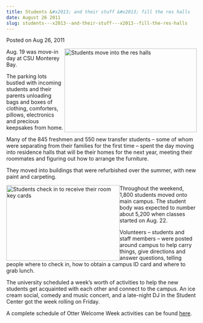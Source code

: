 ```yaml
---
title: Students &#x2013; and their stuff &#x2013; fill the res halls
date: August 26 2011
slug: students---x2013--and-their-stuff---x2013--fill-the-res-halls
---
```





<span class="date">Posted on Aug 26, 2011    </span>
<p><img alt="Students move into the res halls" src="http://news.csumb.edu/sites/default/files/65/attachments/news/images/carrying_stuff_into_dorms_2011.jpg" style="float:right; width:350px; height:222px">Aug. 19 was
move-in day at CSU Monterey Bay.</img></p>
<p>The parking lots bustled with incoming students and their
parents unloading bags and boxes of clothing, comforters, pillows,
electronics and precious keepsakes from home.</p>
<p>Many of the 845 freshmen and 550 new transfer students &#x2013; some of
whom were separating from their families for the first time &#x2013; spent
the day moving into residence halls that will be their homes for
the next year, meeting their roommates and figuring out how to
arrange the furniture.</p>
<p>They moved into buildings that were refurbished over the summer,
with new paint and carpeting.</p>
<p><img alt="Students check in to receive their room key cards" src="http://news.csumb.edu/sites/default/files/65/attachments/news/images/check-in_med.jpg" style="float:left; width:300px; height:200px">Throughout the
weekend, 1,800 students moved onto main campus. The student body
was expected to number about 5,200 when classes started on Aug.
22.</img></p>
<p>Volunteers &#x2013; students and staff members &#x2013; were posted around
campus to help carry things, give directions and answer questions,
telling people where to check in, how to obtain a campus ID card
and where to grab lunch.</p>
<p>The university scheduled a week&#x2019;s worth of activities to help
the new students get acquainted with each other and connect to the
campus. An ice cream social, comedy and music concert, and a
late-night DJ in the Student Center got the week rolling on
Friday.</p>
<p>A complete schedule of Otter Welcome Week activities can be
found <a href="http://csumb.edu/search/redirect/11418?searchterm=Otter+Days" rel="nofollow">here</a>.<br>
&#xA0;</br></p>






